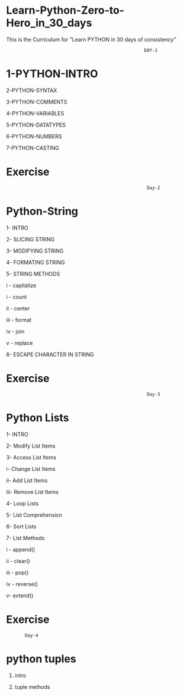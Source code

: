 # Learn-Python-Zero-to-Hero_in_30_days
This is the Curriculum for "Learn PYTHON in 30 days of consistency"

                                                        DAY-1

# 1-PYTHON-INTRO

2-PYTHON-SYNTAX

3-PYTHON-COMMENTS

4-PYTHON-VARIABLES

5-PYTHON-DATATYPES

6-PYTHON-NUMBERS

7-PYTHON-CASTING

# Exercise 

                                                         Day-2

 # Python-String

1- INTRO

2- SLICING STRING

3- MODIFYING STRING

4- FORMATING STRING 

5- STRING METHODS

  i - capitalize

  i - count

  ii - center

  iii - format

  iv - join

  v - replace
   
6- ESCAPE CHARACTER IN STRING

# Exercise 


                                                         Day-3

 # Python Lists

1- INTRO

2- Modify List Items

3- Access List Items

  i-  Change List Items

 ii-  Add List Items

 iii- Remove List Items

4- Loop Lists

5- List Comprehension

6- Sort Lists

7- List Methods

  i - append()

  ii - clear()

  iii - pop()

  iv - reverse()

  v-  extend()

  # Exercise


           Day-4

# python tuples 

1. intro 

2. tuple methods 